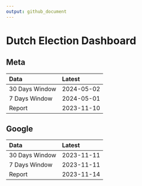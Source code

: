 ```yaml
---
output: github_document
---
```


# Dutch Election Dashboard



## Meta


|Data           |Latest     |
|:--------------|:----------|
|30 Days Window |2024-05-02 |
|7 Days Window  |2024-05-01 |
|Report         |2023-11-10 |

## Google


|Data           |Latest     |
|:--------------|:----------|
|30 Days Window |2023-11-11 |
|7 Days Window  |2023-11-11 |
|Report         |2023-11-14 |
